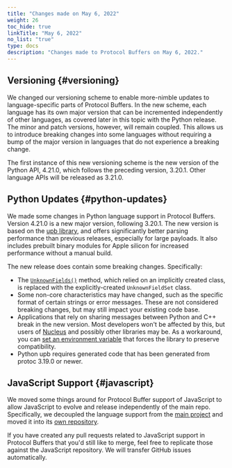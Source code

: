 ```yaml
---
title: "Changes made on May 6, 2022"
weight: 26
toc_hide: true
linkTitle: "May 6, 2022"
no_list: "true"
type: docs
description: "Changes made to Protocol Buffers on May 6, 2022."
---
```

    

## Versioning {#versioning}

We changed our versioning scheme to enable more-nimble updates to
language-specific parts of Protocol Buffers. In the new scheme, each language
has its own major version that can be incremented independently of other
languages, as covered later in this topic with the Python release. The minor and
patch versions, however, will remain coupled. This allows us to introduce
breaking changes into some languages without requiring a bump of the major
version in languages that do not experience a breaking change.

The first instance of this new versioning scheme is the new version of the
Python API, 4.21.0, which follows the preceding version, 3.20.1. Other language
APIs will be released as 3.21.0.

## Python Updates {#python-updates}

We made some changes in Python language support in Protocol Buffers. Version
4.21.0 is a new major version, following 3.20.1. The new version is based on the
[upb library](https://github.com/protocolbuffers/upb), and offers
significantly better parsing performance than previous releases, especially for
large payloads. It also includes prebuilt binary modules for Apple silicon for
increased performance without a manual build.

The new release does contain some breaking changes. Specifically:

*   The
    [`UnknownFields()`](https://googleapis.dev/python/protobuf/3.17.0/google/protobuf/message.html#google.protobuf.message.Message.UnknownFields)
    method, which relied on an implicitly created class, is replaced with the
    explicitly-created `UnknownFieldSet` class.
*   Some non-core characteristics may have changed, such as the specific format
    of certain strings or error messages. These are not considered breaking
    changes, but may still impact your existing code base.
*   Applications that rely on sharing messages between Python and C++ break in
    the new version. Most developers won't be affected by this, but users of
    [Nucleus](https://github.com/google/nucleus) and possibly other
    libraries may be. As a workaround, you can
    [set an environment variable](/reference/python/python-generated#sharing-messages)
    that forces the library to preserve compatibility.
*   Python upb requires generated code that has been generated from protoc
    3.19.0 or newer.

## JavaScript Support {#javascript}

We moved some things around for Protocol Buffer support of JavaScript to allow
JavaScript to evolve and release independently of the main repo. Specifically,
we decoupled the language support from the
[main project](https://github.com/protocolbuffers/protobuf) and moved
it into its
[own repository](https://github.com/protocolbuffers/protobuf-javascript).

If you have created any pull requests related to JavaScript support in Protocol
Buffers that you'd still like to merge, feel free to replicate those against the
JavaScript repository. We will transfer GitHub issues automatically.
